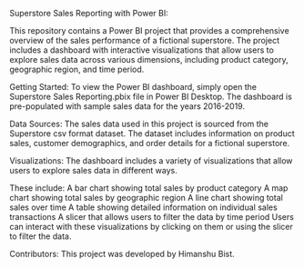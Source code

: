 Superstore Sales Reporting with Power BI:

This repository contains a Power BI project that provides a comprehensive overview of the sales performance of a fictional superstore. The project includes a dashboard with interactive visualizations that allow users to explore sales data across various dimensions, including product category, geographic region, and time period.

Getting Started:
To view the Power BI dashboard, simply open the Superstore Sales Reporting.pbix file in Power BI Desktop. The dashboard is pre-populated with sample sales data for the years 2016-2019.

Data Sources:
The sales data used in this project is sourced from the Superstore csv format dataset. The dataset includes information on product sales, customer demographics, and order details for a fictional superstore.

Visualizations:
The dashboard includes a variety of visualizations that allow users to explore sales data in different ways. 

These include:
A bar chart showing total sales by product category
A map chart showing total sales by geographic region
A line chart showing total sales over time
A table showing detailed information on individual sales transactions
A slicer that allows users to filter the data by time period
Users can interact with these visualizations by clicking on them or using the slicer to filter the data.

Contributors:
This project was developed by Himanshu Bist.
